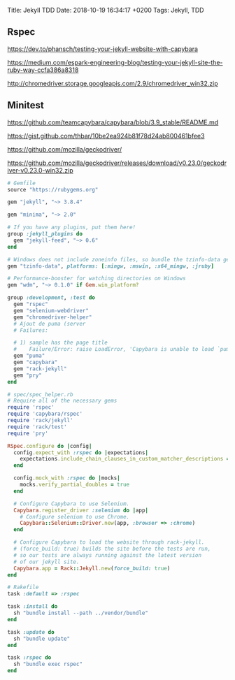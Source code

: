 Title:  Jekyll TDD
Date:   2018-10-19 16:34:17 +0200
Tags: Jekyll, TDD


## Rspec

<https://dev.to/phansch/testing-your-jekyll-website-with-capybara>

<https://medium.com/espark-engineering-blog/testing-your-jekyll-site-the-ruby-way-ccfa386a8318>

<http://chromedriver.storage.googleapis.com/2.9/chromedriver_win32.zip>

## Minitest

<https://github.com/teamcapybara/capybara/blob/3.9_stable/README.md>

<https://gist.github.com/thbar/10be2ea924b81f78d24ab800461bfee3>

<https://github.com/mozilla/geckodriver/>

<https://github.com/mozilla/geckodriver/releases/download/v0.23.0/geckodriver-v0.23.0-win32.zip>

```ruby
# Gemfile
source "https://rubygems.org"

gem "jekyll", "~> 3.8.4"

gem "minima", "~> 2.0"

# If you have any plugins, put them here!
group :jekyll_plugins do
  gem "jekyll-feed", "~> 0.6"
end

# Windows does not include zoneinfo files, so bundle the tzinfo-data gem
gem "tzinfo-data", platforms: [:mingw, :mswin, :x64_mingw, :jruby]

# Performance-booster for watching directories on Windows
gem "wdm", "~> 0.1.0" if Gem.win_platform?

group :development, :test do
  gem "rspec"
  gem "selenium-webdriver"
  gem "chromedriver-helper"
  # Ajout de puma (server
  # Failures:

  # 1) sample has the page title
  #    Failure/Error: raise LoadError, 'Capybara is unable to load `puma` for its server, please add `puma` to your project or specify a different server via something like `Capybara.server = :webrick`.'
  gem "puma"
  gem "capybara"
  gem "rack-jekyll"
  gem "pry"
end
```

```ruby
# spec/spec_helper.rb
# Require all of the necessary gems
require 'rspec'
require 'capybara/rspec'
require 'rack/jekyll'
require 'rack/test'
require 'pry'

RSpec.configure do |config|
  config.expect_with :rspec do |expectations|
    expectations.include_chain_clauses_in_custom_matcher_descriptions = true
  end

  config.mock_with :rspec do |mocks|
    mocks.verify_partial_doubles = true
  end

  # Configure Capybara to use Selenium.
  Capybara.register_driver :selenium do |app|
    # Configure selenium to use Chrome.
    Capybara::Selenium::Driver.new(app, :browser => :chrome)
  end

  # Configure Capybara to load the website through rack-jekyll.
  # (force_build: true) builds the site before the tests are run,
  # so our tests are always running against the latest version
  # of our jekyll site.
  Capybara.app = Rack::Jekyll.new(force_build: true)
end
```

```ruby
# Rakefile
task :default => :rspec

task :install do
  sh "bundle install --path ../vendor/bundle"
end

task :update do
  sh "bundle update"
end

task :rspec do
  sh "bundle exec rspec"
end
```

